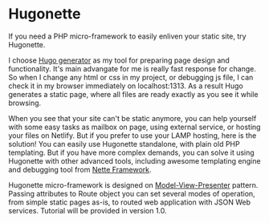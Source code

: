 # Hugonette
If you need a PHP micro-framework to easily enliven your static site, try Hugonette. 

I choose [Hugo generator](https://gohugo.io) as my tool for preparing page design and functionality. It's main advangate for me is really fast response for change. So when I change any html or css in my project, or debugging js file, I can check it in my browser immediately on localhost:1313. As a result Hugo generates a static page, where all files are ready exactly as you see it while browsing.

When you see that your site can't be static anymore, you can help yourself with some easy tasks as mailbox on page, using external service, or hosting your files on Netlify. But if you prefer to use your LAMP hosting, here is the solution! You can easily use Hugonette standalone, with plain old PHP templating. But if you have more complex demands, you can solve it using Hugonette with other advanced tools, including awesome templating engine and debugging tool from [Nette Framework](https://nette.org/en/).

Hugonette micro-framework is designed on [Model-View-Presenter](https://en.wikipedia.org/wiki/Model%E2%80%93view%E2%80%93presenter) pattern. Passing attributes to Route object you can set several modes of operation, from simple static pages as-is, to routed web application with JSON Web services. Tutorial will be provided in version 1.0.
